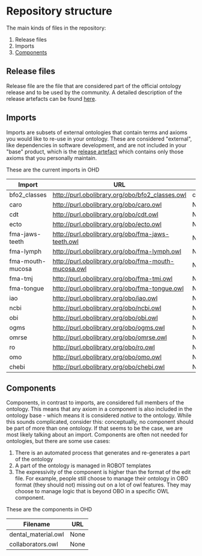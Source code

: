 # Repository structure

The main kinds of files in the repository:

1. Release files
2. Imports
3. [Components](#components)

## Release files
Release file are the file that are considered part of the official ontology release and to be used by the community. A detailed description of the release artefacts can be found [here](https://github.com/INCATools/ontology-development-kit/blob/master/docs/ReleaseArtefacts.md).

## Imports
Imports are subsets of external ontologies that contain terms and axioms you would like to re-use in your ontology. These are considered "external", like dependencies in software development, and are not included in your "base" product, which is the [release artefact](https://github.com/INCATools/ontology-development-kit/blob/master/docs/ReleaseArtefacts.md) which contains only those axioms that you personally maintain.

These are the current imports in OHD

| Import | URL | Type |
| ------ | --- | ---- |
| bfo2_classes | http://purl.obolibrary.org/obo/bfo2_classes.owl | custom |
| caro | http://purl.obolibrary.org/obo/caro.owl | None |
| cdt | http://purl.obolibrary.org/obo/cdt.owl | None |
| ecto | http://purl.obolibrary.org/obo/ecto.owl | None |
| fma-jaws-teeth | http://purl.obolibrary.org/obo/fma-jaws-teeth.owl | None |
| fma-lymph | http://purl.obolibrary.org/obo/fma-lymph.owl | None |
| fma-mouth-mucosa | http://purl.obolibrary.org/obo/fma-mouth-mucosa.owl | None |
| fma-tmj | http://purl.obolibrary.org/obo/fma-tmj.owl | None |
| fma-tongue | http://purl.obolibrary.org/obo/fma-tongue.owl | None |
| iao | http://purl.obolibrary.org/obo/iao.owl | None |
| ncbi | http://purl.obolibrary.org/obo/ncbi.owl | None |
| obi | http://purl.obolibrary.org/obo/obi.owl | None |
| ogms | http://purl.obolibrary.org/obo/ogms.owl | None |
| omrse | http://purl.obolibrary.org/obo/omrse.owl | None |
| ro | http://purl.obolibrary.org/obo/ro.owl | None |
| omo | http://purl.obolibrary.org/obo/omo.owl | None |
| chebi | http://purl.obolibrary.org/obo/chebi.owl | None |

## Components
Components, in contrast to imports, are considered full members of the ontology. This means that any axiom in a component is also included in the ontology base - which means it is considered _native_ to the ontology. While this sounds complicated, consider this: conceptually, no component should be part of more than one ontology. If that seems to be the case, we are most likely talking about an import. Components are often not needed for ontologies, but there are some use cases:

1. There is an automated process that generates and re-generates a part of the ontology
2. A part of the ontology is managed in ROBOT templates
3. The expressivity of the component is higher than the format of the edit file. For example, people still choose to manage their ontology in OBO format (they should not) missing out on a lot of owl features. They may choose to manage logic that is beyond OBO in a specific OWL component.

These are the components in OHD

| Filename | URL |
| -------- | --- |
| dental_material.owl | None |
| collaborators.owl | None |
